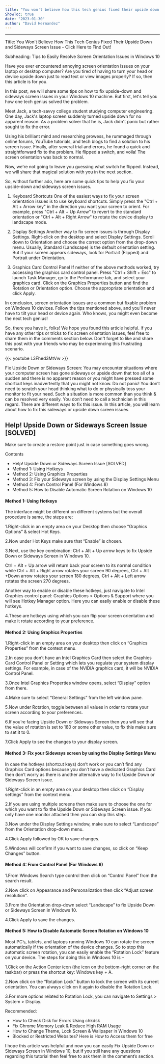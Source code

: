 ```yaml
---
title: "You won't believe how this tech genius fixed their upside down and sideways screen issue - click here to find out!"
ShowToc: true 
date: "2023-01-30"
author: "David Hernandez"
---
```

*****
Title: You Won't Believe How This Tech Genius Fixed Their Upside Down and Sideways Screen Issue - Click Here to Find Out!

Subheading: Tips to Easily Resolve Screen Orientation Issues in Windows 10

Have you ever encountered annoying screen orientation issues on your laptop or desktop computer? Are you tired of having to turn your head or device upside down just to read text or view images properly? If so, then this article is for you.

In this post, we will share some tips on how to fix upside-down and sideways screen issues in your Windows 10 machine. But first, let's tell you how one tech genius solved the problem.

Meet Jack, a tech-savvy college student studying computer engineering. One day, Jack's laptop screen suddenly turned upside down for no apparent reason. As a problem solver that he is, Jack didn't panic but rather sought to fix the error.

Using his brilliant mind and researching prowess, he rummaged through online forums, YouTube tutorials, and tech blogs to find a solution to his screen issue. Finally, after several trial and errors, he found a quick and straightforward fix to the problem. He flipped a switch, and voila! The screen orientation was back to normal.

Now, we're not going to leave you guessing what switch he flipped. Instead, we will share that magical solution with you in the next section.

So, without further ado, here are some quick tips to help you fix your upside-down and sideways screen issues.

1. Keyboard Shortcuts
One of the easiest ways to fix your screen orientation issues is to use keyboard shortcuts. Simply press the "Ctrl + Alt + Arrow key" in the direction you want your screen to orient. For example, press "Ctrl + Alt + Up Arrow" to revert to the standard orientation or "Ctrl + Alt + Right Arrow" to rotate the device display to landscape mode.

2. Display Settings
Another way to fix screen issues is through Display Settings. Right-click on the desktop and select Display Settings. Scroll down to Orientation and choose the correct option from the drop-down menu. Usually, Standard (Landscape) is the default orientation setting. But if your screen appears sideways, look for Portrait (Flipped) and Portrait under Orientation.

3. Graphics Card Control Panel
If neither of the above methods worked, try accessing the graphics card control panel. Press "Ctrl + Shift + Esc" to launch Task Manager, go to the Performance tab, and select your graphics card. Click on the Graphics Properties button and find the Rotation or Orientation option. Choose the appropriate orientation and click Apply.

In conclusion, screen orientation issues are a common but fixable problem on Windows 10 devices. Follow the tips mentioned above, and you'll never have to tilt your head or device again. Who knows, you might even become the next tech genius!

So, there you have it, folks! We hope you found this article helpful. If you have any other tips or tricks to fix screen orientation issues, feel free to share them in the comments section below. Don't forget to like and share this post with your friends who may be experiencing this frustrating scenario.

{{< youtube L3Fhed3MtVw >}} 



Fix Upside Down or Sideways Screen: You may encounter situations where your computer screen has gone sideways or upside down that too all of a sudden and there is no apparent reason or you might have pressed some shortcut keys inadvertently that you might not know. Do not panic! You don’t need to scratch your head thinking what to do or physically toss your monitor to fit your need. Such a situation is more common than you think & can be resolved very easily. You don’t need to call a technician in this regard. There are different ways to fix this issue. In this article, you will learn about how to fix this sideways or upside down screen issues.
 

 
## Help! Upside Down or Sideways Screen Issue [SOLVED]
 
Make sure to create a restore point just in case something goes wrong.
 
Contents
 
- Help! Upside Down or Sideways Screen Issue [SOLVED]
 - Method 1: Using Hotkeys
 - Method 2: Using Graphics Properties
 - Method 3: Fix your Sideways screen by using the Display Settings Menu
 - Method 4: From Control Panel (For Windows 8)
 - Method 5: How to Disable Automatic Screen Rotation on Windows 10

 
#### Method 1: Using Hotkeys
 
The interface might be different on different systems but the overall procedure is same, the steps are:
 
1.Right-click in an empty area on your Desktop then choose “Graphics Options” & select Hot Keys.
 
2.Now under Hot Keys make sure that “Enable” is chosen.
 
3.Next, use the key combination: Ctrl + Alt + Up arrow keys to fix Upside Down or Sideways Screen in Windows 10.
 
Ctrl + Alt + Up arrow will return back your screen to its normal condition while Ctrl + Alt + Right arrow rotates your screen 90 degrees, Ctrl + Alt +Down arrow rotates your screen 180 degrees, Ctrl + Alt + Left arrow rotates the screen 270 degrees.
 
Another way to enable or disable these hotkeys, just navigate to Intel Graphics control panel: Graphics Options > Options & Support where you will see Hotkey Manager option. Here you can easily enable or disable these hotkeys.
 
4.These are hotkeys using which you can flip your screen orientation and make it rotate according to your preference.
 
#### Method 2: Using Graphics Properties
 
1.Right-click in an empty area on your desktop then click on “Graphics Properties” from the context menu.
 
2.In case you don’t have an Intel Graphics Card then select the Graphics Card Control Panel or Setting which lets you regulate your system display settings. For example, in case of the NVIDIA graphics card, it will be NVIDIA Control Panel.
 
3.Once Intel Graphics Properties window opens, select “Display” option from there.
 
4.Make sure to select “General Settings” from the left window pane.
 
5.Now under Rotation, toggle between all values in order to rotate your screen according to your preferences.
 
6.If you’re facing Upside Down or Sideways Screen then you will see that the value of rotation is set to 180 or some other value, to fix this make sure to set it to 0.
 
7.Click Apply to see the changes to your display screen.
 
#### Method 3: Fix your Sideways screen by using the Display Settings Menu
 
In case the hotkeys (shortcut keys) don’t work or you can’t find any Graphics Card options because you don’t have a dedicated Graphics Card then don’t worry as there is another alternative way to fix Upside Down or Sideways Screen issue.
 
1.Right-click in an empty area on your desktop then click on “Display settings” from the context menu.
 
2.If you are using multiple screens then make sure to choose the one for which you want to fix the Upside Down or Sideways Screen issue. If you only have one monitor attached then you can skip this step.
 
3.Now under the Display Settings window, make sure to select “Landscape” from the Orientation drop-down menu.
 
4.Click Apply followed by OK to save changes.
 
5.Windows will confirm if you want to save changes, so click on “Keep Changes” button.
 
#### Method 4: From Control Panel (For Windows 8)
 
1.From Windows Search type control then click on “Control Panel” from the search result.
 
2.Now click on Appearance and Personalization then click “Adjust screen resolution“.
 
3.From the Orientation drop-down select “Landscape” to fix Upside Down or Sideways Screen in Windows 10.
 
4.Click Apply to save the changes.
 
#### Method 5: How to Disable Automatic Screen Rotation on Windows 10
 
Most PC’s, tablets, and laptops running Windows 10 can rotate the screen automatically if the orientation of the device changes. So to stop this automatic screen rotation, you can easily enable the “Rotation Lock” feature on your device. The steps for doing this in Windows 10 is –
 
1.Click on the Action Center icon (the icon on the bottom-right corner on the taskbar) or press the shortcut key: Windows key + A.
 
2.Now click on the “Rotation Lock” button to lock the screen with its current orientation. You can always click on it again to disable the Rotation Lock.
 
3.For more options related to Rotation Lock, you can navigate to Settings > System > Display.
 
Recommended:
 
- How to Check Disk for Errors Using chkdsk
 - Fix Chrome Memory Leak & Reduce High RAM Usage
 - How to Change Theme, Lock Screen & Wallpaper in Windows 10
 - Blocked or Restricted Websites? Here is How to Access them for free

 
I hope this article was helpful and now you can easily Fix Upside Down or Sideways Screen in Windows 10,  but if you still have any questions regarding this tutorial then feel free to ask them in the comment’s section.




